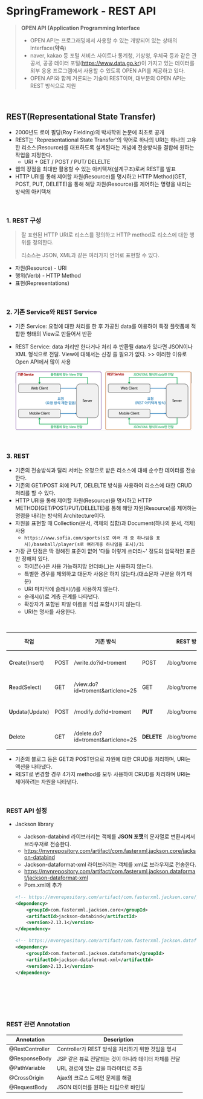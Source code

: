# SpringFramework - REST API

> **OPEN API (Application Programming Interface**
>
> * OPEN API는 프로그래밍에서 사용할 수 있는 개방되어 있는 상태의 Interface(**약속**)
> * naver, kakao 등 포털 서비스 사이트나 통계청, 기상청, 우체국 등과 같은 관공서, 공공 데이터 포털(https://www.data.go.kr)이 가지고 있는 데이터를 외부 응용 프로그램에서 사용할 수 있도록 OPEN API를 제공하고 있다.
> * OPEN API와 함께 거론되는 기술이 REST이며, 대부분의 OPEN API는 REST 방식으로 지원

​             

## REST(Representational State Transfer)

* 2000년도 로이 필딩(Roy Fielding)의 박사학위 논문에 최초로 공개
* REST는 'Representational State Transfer'의 약어로 하나의 URI는 하나의 고유한 리소스(Resource)를 대표하도록 설계된다는 개념에 전송방식을 결합해 원하는 작업을 지정한다.
  * URI + GET / POST / PUT/ DELELTE
* 웹의 장점을 최대한 활용할 수 있는 아키텍쳐(설계구조)로써 REST를 발표
* HTTP URI를 통해 제어할 자원(Resource)를 명시하고 HTTP Method(GET, POST, PUT, DELETE)을 통해 해당 자원(Resource)를 제어하는 명령을 내리는 방식의 아키텍처

​            

### 1. REST 구성

> 잘 표현된 HTTP URI로 리소스를 정의하고 HTTP method로 리소스에 대한 행위를 정의한다.
>
> 리소스는 JSON, XML과 같은 여러가지 언어로 표현할 수 있다.

* 자원(Resource) - URI
* 행위(Verb) - HTTP Method
* 표현(Representations)

​           

### 2. 기존 Service와 REST Service

* 기존 Service: 요청에 대한 처리를 한 후 가공된 data를 이용하여 특정 플랫폼에 적합한 형태의 View로 만들어서 반환

* REST Service: data 처리만 한다거나  처리 후 반환될 data가 있다면 JSON이나 XML 형식으로 전달. View에 대해서는 신경 쓸 필요가 없다. >> 이러한 이유로 Open API에서 많이 사용

  <img src="rest_api.assets/image-20220425134639479.png" alt="image-20220425134639479" style="zoom:50%;" />

​              

### 3. REST

* 기존의 전송방식과 달리 서버는 요청으로 받은 리소스에 대해 순수한 데이터를 전송한다.
* 기존의 GET/POST 외에 PUT, DELELTE 방식을 사용하여 리소스에 대한 CRUD 처리를 할 수 있다.
* HTTP URI을 통해 제어할 자원(Resource)을 명시하고 HTTP METHOD(GET/POST/PUT/DELELTE)를 통해 해당 자원(Resource)를 제어하는 명령을 내리는 방식의 Architecture이다.
* 자원을 표현할 때 Collection(문서, 객체의 집합)과 Document(하나의 문서, 객체) 사용
  * `https://www.sofia.com/sports(s로 여러 개 중 하나임을 표시)/baseball/player(s로 여러개중 하나임을 표시)/31`
* 가장 큰 단점은 딱 정해진 표준이 없어 '다들 이렇게 쓰더라~' 정도의 암묵적인 표준만 정해져 있다.
  * 하이픈(-)은 사용 가능하지망 언더바(_)는 사용하지 않는다.
  * 특별한 경우를 제외하고 대문자 사용은 하지 않는다.(대소문자 구분을 하기 때문)
  * URI 마지막에 슬래시(/)를 사용하지 않는다.
  * 슬래시(/)로 계층 관계를 나타낸다.
  * 확장자가 포함된 파일 이름을 직접 포함시키지 않는다.
  * URI는 명사를 사용한다.

​              

| 작업               |      | 기존 방식                          |            | REST 방식        | 비고   |
| ------------------ | ---- | ---------------------------------- | ---------- | ---------------- | ------ |
| **C**reate(Insert) | POST | /write.do?id=troment               | POST       | /blog/troment    | 글쓰기 |
| **R**ead(Select)   | GET  | /view.do?id=troment&articleno=25   | GET        | /blog/troment/25 | 글읽기 |
| **U**pdata(Update) | POST | /modify.do?id=troment              | **PUT**    | /blog/troment    | 글수정 |
| **D**elete         | GET  | /delete.do?id=troment&articleno=25 | **DELETE** | /blog/troment/25 | 글삭제 |

* 기존의 블로그 등은 GET과 POST만으로 자원에 대한 CRUD를 처리하며, URI는 액션을 나타냈다.
* REST로 변경할 경우 4가지 method를 모두 사용하여 CRUD를 처리하며 URI는 제어하려는 자원을 나타낸다.

​                 

### REST API 설정

* Jackson library

  * Jackson-databind 라이브러리는 객체를 **JSON 포맷**의 문자열로 변환시켜서 브라우저로 전송한다.
  * https://mvnrepository.com/artifact/com.fasterxml.jackson.core/jackson-databind
  * Jackson-dataformat-xml 라이브러리는 객체를 xml로 브라우저로 전송한다.
  * https://mvnrepository.com/artifact/com.fasterxml.jackson.dataformat/jackson-dataformat-xml
  * Pom.xml에 추가

  ```xml
  <!-- https://mvnrepository.com/artifact/com.fasterxml.jackson.core/jackson-databind -->
  <dependency>
      <groupId>com.fasterxml.jackson.core</groupId>
      <artifactId>jackson-databind</artifactId>
      <version>2.13.1</version>
  </dependency>
  
  ```

  ```xml
  <!-- https://mvnrepository.com/artifact/com.fasterxml.jackson.dataformat/jackson-dataformat-xml -->
  <dependency>
      <groupId>com.fasterxml.jackson.dataformat</groupId>
      <artifactId>jackson-dataformat-xml</artifactId>
      <version>2.13.1</version>
  </dependency>
  ```

  ​      

​                

​                     

### REST 관련 Annotation

| Annotation      | Description                                           |
| --------------- | ----------------------------------------------------- |
| @RestController | Controller가 REST 방식을 처리하기 위한 것임을 명시    |
| @ResponseBody   | JSP 같은 뷰로 전달되는 것이 아니라 데이터 자체를 전달 |
| @PathVariable   | URL 경로에 있는 값을 파라미터로 추출                  |
| @CrossOrigin    | Ajax의 크로스 도메인 문제를 해결                      |
| @RequestBody    | JSON 데이터를 원하는 타입으로 바인딩                  |

​                         